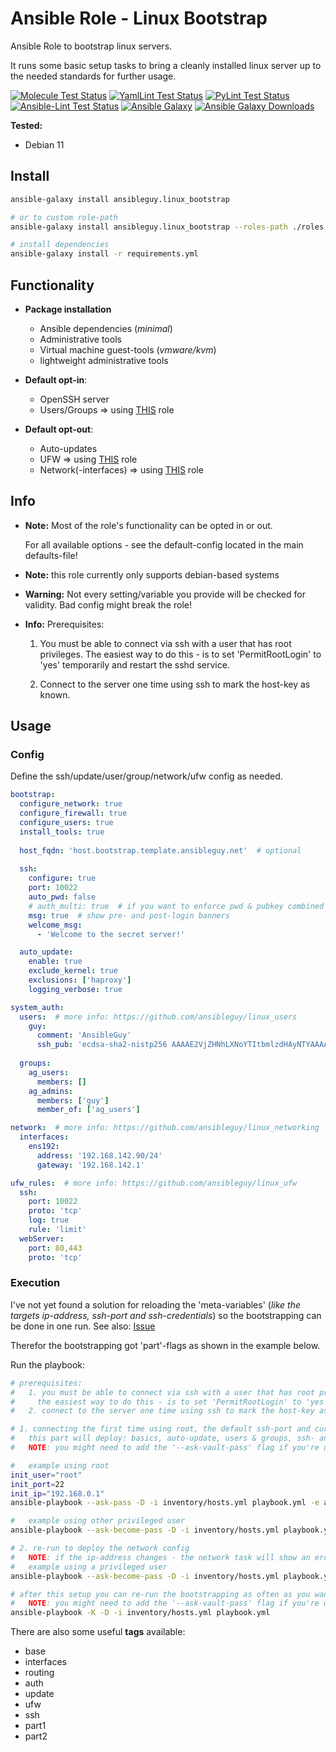 # Ansible Role - Linux Bootstrap
Ansible Role to bootstrap linux servers.

It runs some basic setup tasks to bring a cleanly installed linux server up to the needed standards for further usage.

[![Molecule Test Status](https://badges.ansibleguy.net/linux_bootstrap.molecule.svg)](https://github.com/ansibleguy/_meta_cicd/blob/latest/templates/usr/local/bin/cicd/molecule.sh.j2)
[![YamlLint Test Status](https://badges.ansibleguy.net/linux_bootstrap.yamllint.svg)](https://github.com/ansibleguy/_meta_cicd/blob/latest/templates/usr/local/bin/cicd/yamllint.sh.j2)
[![PyLint Test Status](https://badges.ansibleguy.net/linux_bootstrap.pylint.svg)](https://github.com/ansibleguy/_meta_cicd/blob/latest/templates/usr/local/bin/cicd/pylint.sh.j2)
[![Ansible-Lint Test Status](https://badges.ansibleguy.net/linux_bootstrap.ansiblelint.svg)](https://github.com/ansibleguy/_meta_cicd/blob/latest/templates/usr/local/bin/cicd/ansiblelint.sh.j2)
[![Ansible Galaxy](https://img.shields.io/ansible/role/56761)](https://galaxy.ansible.com/ansibleguy/linux_bootstrap)
[![Ansible Galaxy Downloads](https://img.shields.io/badge/dynamic/json?color=blueviolet&label=Galaxy%20Downloads&query=%24.download_count&url=https%3A%2F%2Fgalaxy.ansible.com%2Fapi%2Fv1%2Froles%2F56761%2F%3Fformat%3Djson)](https://galaxy.ansible.com/ansibleguy/linux_bootstrap)

**Tested:**
* Debian 11

## Install

```bash
ansible-galaxy install ansibleguy.linux_bootstrap

# or to custom role-path
ansible-galaxy install ansibleguy.linux_bootstrap --roles-path ./roles

# install dependencies
ansible-galaxy install -r requirements.yml
```

## Functionality

* **Package installation**
  * Ansible dependencies (_minimal_)
  * Administrative tools
  * Virtual machine guest-tools (_vmware/kvm_)
  * lightweight administrative tools


* **Default opt-in**:
  * OpenSSH server
  * Users/Groups => using [THIS](https://github.com/ansibleguy/linux_users) role


* **Default opt-out**:
  * Auto-updates
  * UFW => using [THIS](https://github.com/ansibleguy/linux_ufw) role
  * Network(-interfaces) => using [THIS](https://github.com/ansibleguy/linux_networking) role


## Info

* **Note:** Most of the role's functionality can be opted in or out.

  For all available options - see the default-config located in the main defaults-file!



* **Note:** this role currently only supports debian-based systems


* **Warning:** Not every setting/variable you provide will be checked for validity. Bad config might break the role!


* **Info:** Prerequisites:

  1. You must be able to connect via ssh with a user that has root privileges.
  The easiest way to do this - is to set 'PermitRootLogin' to 'yes' temporarily and restart the sshd service.

  2. Connect to the server one time using ssh to mark the host-key as known.

## Usage

### Config

Define the ssh/update/user/group/network/ufw config as needed.

```yaml
bootstrap:
  configure_network: true
  configure_firewall: true
  configure_users: true
  install_tools: true
  
  host_fqdn: 'host.bootstrap.template.ansibleguy.net'  # optional
  
  ssh:
    configure: true
    port: 10022
    auto_pwd: false
    # auth_multi: true  # if you want to enforce pwd & pubkey combined for ssh-authentication
    msg: true  # show pre- and post-login banners
    welcome_msg:
      - 'Welcome to the secret server!'

  auto_update:
    enable: true
    exclude_kernel: true
    exclusions: ['haproxy']
    logging_verbose: true

system_auth:
  users:  # more info: https://github.com/ansibleguy/linux_users
    guy:
      comment: 'AnsibleGuy'
      ssh_pub: 'ecdsa-sha2-nistp256 AAAAE2VjZHNhLXNoYTItbmlzdHAyNTYAAAAIbmlzdHAyNTYAAABBBKkIlii1iJM240yPSPS5WhrdQwGFa7BTJZ59ia40wgVWjjg1JlTtr9K2W66fNb2zNO7tLkaNzPddMEsov2bJAno= guy@ansibleguy.net'
  
  groups:
    ag_users:
      members: []
    ag_admins:
      members: ['guy']
      member_of: ['ag_users']

network:  # more info: https://github.com/ansibleguy/linux_networking
  interfaces:
    ens192:
      address: '192.168.142.90/24'
      gateway: '192.168.142.1'

ufw_rules:  # more info: https://github.com/ansibleguy/linux_ufw
  ssh:
    port: 10022
    proto: 'tcp'
    log: true
    rule: 'limit'
  webServer:
    port: 80,443
    proto: 'tcp'
```

### Execution

I've not yet found a solution for reloading the 'meta-variables' (_like the targets ip-address, ssh-port and ssh-credentials_) so the bootstrapping can be done in one run. See also: [Issue](https://github.com/ansibleguy/linux_bootstrap/issues/1)

Therefor the bootstrapping got 'part'-flags as shown in the example below. 

Run the playbook:
```bash
# prerequisites:
#   1. you must be able to connect via ssh with a user that has root privileges
#     the easiest way to do this - is to set 'PermitRootLogin' to 'yes' temporarily and restart the sshd service
#   2. connect to the server one time using ssh to mark the host-key as known

# 1. connecting the first time using root, the default ssh-port and currently active ip
#   this part will deploy: basics, auto-update, users & groups, ssh- and ufw-config
#   NOTE: you might need to add the '--ask-vault-pass' flag if you're using ansible-vault to secure your user-passwords

#   example using root
init_user="root"
init_port=22
init_ip="192.168.0.1"
ansible-playbook --ask-pass -D -i inventory/hosts.yml playbook.yml -e ansible_port="$init_port" -e ansible_user="$init_user" -e ansible_host="$init_ip" -e part=1

#   example using other privileged user
ansible-playbook --ask-become-pass -D -i inventory/hosts.yml playbook.yml -e ansible_port="$init_port" -e ansible_user="$init_user" -e ansible_host="$init_ip" -e part=1

# 2. re-run to deploy the network config
#   NOTE: if the ip-address changes - the network task will show an error
#   example using a privileged user
ansible-playbook --ask-become-pass -D -i inventory/hosts.yml playbook.yml -e ansible_host="$init_ip" --ask-vault-pass -e part=2

# after this setup you can re-run the bootstrapping as often as you want/need to update its config
#   NOTE: you might need to add the '--ask-vault-pass' flag if you're using ansible-vault to secure your user-passwords
ansible-playbook -K -D -i inventory/hosts.yml playbook.yml
```

There are also some useful **tags** available:
* base
* interfaces
* routing
* auth
* update
* ufw
* ssh
* part1
* part2
